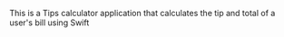 This is a Tips calculator application that calculates the tip and total of a user's bill using Swift

